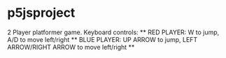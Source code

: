 # p5jsproject
2 Player platformer game.
Keyboard controls:
**
RED PLAYER: W to jump, A/D to move left/right
**
BLUE PLAYER: UP ARROW to jump, LEFT ARROW/RIGHT ARROW to move left/right
**
